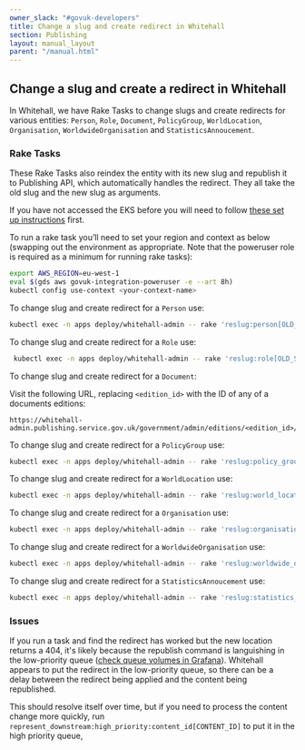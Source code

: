 ```yaml
---
owner_slack: "#govuk-developers"
title: Change a slug and create redirect in Whitehall
section: Publishing
layout: manual_layout
parent: "/manual.html"
---
```


## Change a slug and create a redirect in Whitehall

In Whitehall, we have Rake Tasks to change slugs and create redirects for
various entities: `Person`, `Role`, `Document`, `PolicyGroup`, `WorldLocation`,
`Organisation`, `WorldwideOrganisation` and `StatisticsAnnoucement`.

### Rake Tasks

These Rake Tasks also reindex the entity with its new slug and republish it to
Publishing API, which automatically handles the redirect. They all take the old
slug and the new slug as arguments.

If you have not accessed the EKS before you will need to follow [these set up instructions](https://govuk-k8s-user-docs.publishing.service.gov.uk/get-started/set-up-tools/) first.

To run a rake task you’ll need to set your region and context as below (swapping out the environment as appropriate. Note that the poweruser role is required as a minimum for running rake tasks):

```bash
export AWS_REGION=eu-west-1
eval $(gds aws govuk-integration-poweruser -e --art 8h)
kubectl config use-context <your-context-name>
```

To change slug and create redirect for a `Person` use:

```bash
kubectl exec -n apps deploy/whitehall-admin -- rake 'reslug:person[OLD_SLUG,NEW_SLUG]'
```

To change slug and create redirect for a `Role` use:

```bash
 kubectl exec -n apps deploy/whitehall-admin -- rake 'reslug:role[OLD_SLUG,NEW_SLUG]'
 ```

To change slug and create redirect for a `Document`:

Visit the following URL, replacing `<edition_id>` with the ID of any of a documents editions:

```
https://whitehall-admin.publishing.service.gov.uk/government/admin/editions/<edition_id>/edit_slug
```

To change slug and create redirect for a `PolicyGroup` use:

```bash
kubectl exec -n apps deploy/whitehall-admin -- rake 'reslug:policy_group[OLD_SLUG,NEW_SLUG]'
```

To change slug and create redirect for a `WorldLocation` use:

```bash
kubectl exec -n apps deploy/whitehall-admin -- rake 'reslug:world_location[OLD_SLUG,NEW_SLUG]'
```

To change slug and create redirect for a `Organisation` use:

```bash
kubectl exec -n apps deploy/whitehall-admin -- rake 'reslug:organisation[OLD_SLUG,NEW_SLUG]'
```

To change slug and create redirect for a `WorldwideOrganisation` use:

```bash
kubectl exec -n apps deploy/whitehall-admin -- rake 'reslug:worldwide_organisation[OLD_SLUG,NEW_SLUG]'
```

To change slug and create redirect for a `StatisticsAnnoucement` use:

```bash
kubectl exec -n apps deploy/whitehall-admin -- rake 'reslug:statistics_annoucement[OLD_SLUG,NEW_SLUG]'
```

### Issues

If you run a task and find the redirect has worked but the new location returns
a 404, it's likely because the republish command is languishing in the
low-priority queue ([check queue volumes in Grafana][grafana-queue-volumes]).
Whitehall appears to put the redirect in the low-priority queue, so there can
be a delay between the redirect being applied and the content being republished.

This should resolve itself over time, but if you need to process the content
change more quickly, run `represent_downstream:high_priority:content_id[CONTENT_ID]`
to put it in the high priority queue,

[grafana-queue-volumes]: https://grafana.production.govuk.digital/dashboard/file/sidekiq.json?refresh=1m&orgId=1&var-Application=publishing-api&var-Queues=All&from=now-30m&to=now
